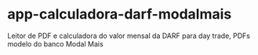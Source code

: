 # app-calculadora-darf-modalmais
 Leitor de PDF e calculadora do valor mensal da DARF para day trade, PDFs modelo do banco Modal Mais
